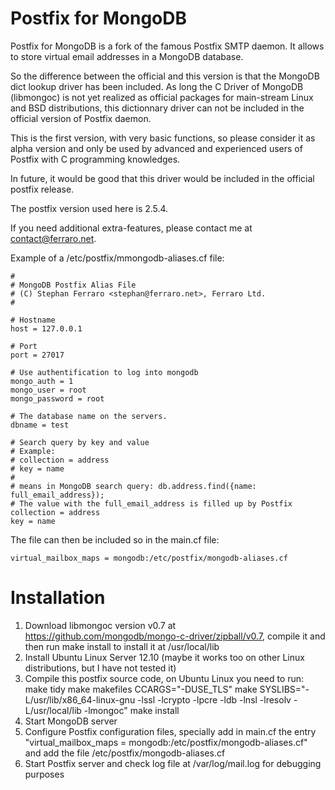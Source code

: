 Postfix for MongoDB
===================

Postfix for MongoDB is a fork of the famous Postfix SMTP daemon.
It allows to store virtual email addresses in a MongoDB database.

So the difference between the official and this version is that
the MongoDB dict lookup driver has been included.
As long the C Driver of MongoDB (libmongoc) is not yet realized as
official packages for main-stream Linux and BSD distributions,
this dictionnary driver can not be included in the official version
of Postfix daemon.

This is the first version, with very basic functions, so please
consider it as alpha version and only be used by advanced and
experienced users of Postfix with C programming knowledges.

In future, it would be good that this driver would be included in
the official postfix release.

The postfix version used here is 2.5.4.

If you need additional extra-features, please contact me at
contact@ferraro.net.

Example of a /etc/postfix/mmongodb-aliases.cf file:

	#
	# MongoDB Postfix Alias File
	# (C) Stephan Ferraro <stephan@ferraro.net>, Ferraro Ltd.
	#

	# Hostname
	host = 127.0.0.1

	# Port
	port = 27017

	# Use authentification to log into mongodb
	mongo_auth = 1
	mongo_user = root
	mongo_password = root

	# The database name on the servers.
	dbname = test

	# Search query by key and value
	# Example:
	# collection = address
	# key = name
	#
	# means in MongoDB search query: db.address.find({name: full_email_address});
	# The value with the full_email_address is filled up by Postfix
	collection = address
	key = name

The file can then be included so in the main.cf file:

	virtual_mailbox_maps = mongodb:/etc/postfix/mongodb-aliases.cf

Installation
========

1. Download libmongoc version v0.7 at https://github.com/mongodb/mongo-c-driver/zipball/v0.7, compile it and then run make install to install it at /usr/local/lib
2. Install Ubuntu Linux Server 12.10 (maybe it works too on other Linux distributions, but I have not tested it)
3. Compile this postfix source code, on Ubuntu Linux you need to run:
   make tidy
   make makefiles CCARGS="-DUSE_TLS"
   make SYSLIBS="-L/usr/lib/x86_64-linux-gnu -lssl -lcrypto -lpcre -ldb -lnsl -lresolv -L/usr/local/lib -lmongoc"
   make install
4. Start MongoDB server
5. Configure Postfix configuration files, specially add in main.cf the entry "virtual_mailbox_maps = mongodb:/etc/postfix/mongodb-aliases.cf" and add the file /etc/postfix/mongodb-aliases.cf
6. Start Postfix server and check log file at /var/log/mail.log for debugging purposes

